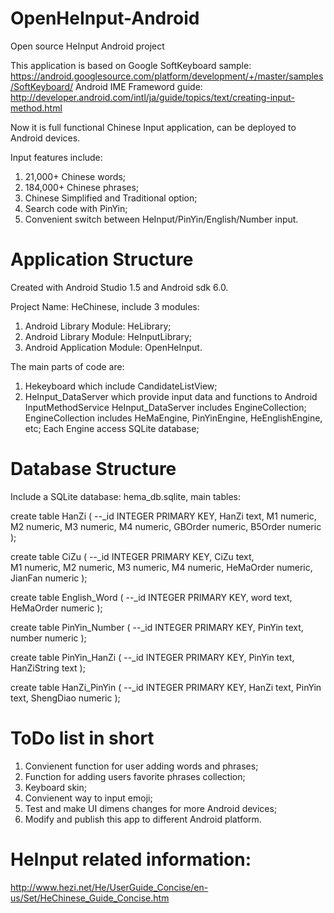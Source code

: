 # OpenHeInput-Android

Open source HeInput Android project

This application is based on Google SoftKeyboard sample:
https://android.googlesource.com/platform/development/+/master/samples/SoftKeyboard/
Android IME Frameword guide:
http://developer.android.com/intl/ja/guide/topics/text/creating-input-method.html

Now it is full functional Chinese Input application, can be deployed to Android devices.

Input features include:

1. 21,000+ Chinese words;
2. 184,000+ Chinese phrases;
3. Chinese Simplified and Traditional option;
4. Search code with PinYin;
5. Convenient switch between HeInput/PinYin/English/Number input.

# Application Structure

Created with Android Studio 1.5 and Android sdk 6.0.

Project Name: HeChinese, include 3 modules:

1. Android Library Module: HeLibrary; 
2. Android Library Module: HeInputLibrary; 
3. Android Application Module: OpenHeInput. 

The main parts of code are:

1. Hekeyboard which include CandidateListView;
2. HeInput_DataServer which provide input data and functions to Android InputMethodService
   HeInput_DataServer includes EngineCollection;
      EngineCollection includes HeMaEngine, PinYinEngine, HeEnglishEngine, etc;
        Each Engine access SQLite database;

# Database Structure

Include a SQLite database: hema_db.sqlite, main tables:

create table HanZi
(
--_id INTEGER PRIMARY KEY,
HanZi text,	
M1 numeric,
M2 numeric,
M3 numeric,
M4 numeric,
GBOrder numeric,
B5Order numeric
);

create table CiZu
(
--_id INTEGER PRIMARY KEY,
CiZu text,	
M1 numeric,
M2 numeric,
M3 numeric,
M4 numeric,
HeMaOrder numeric,
JianFan numeric
);

create table English_Word
(
--_id INTEGER PRIMARY KEY,
word text,	
HeMaOrder numeric
);

create table PinYin_Number
(
--_id INTEGER PRIMARY KEY,
PinYin text,
number numeric
);

create table PinYin_HanZi
(
--_id INTEGER PRIMARY KEY,
PinYin text,	
HanZiString text
);

create table HanZi_PinYin
(
--_id INTEGER PRIMARY KEY,
HanZi text,	
PinYin text,
ShengDiao numeric
);

# ToDo list in short

1. Convienent function for user adding words and phrases;
2. Function for adding users favorite phrases collection;
3. Keyboard skin;
4. Convienent way to input emoji;
5. Test and make UI dimens changes for more Android devices;
6. Modify and publish this app to different Android platform.

# HeInput related information:

http://www.hezi.net/He/UserGuide_Concise/en-us/Set/HeChinese_Guide_Concise.htm
